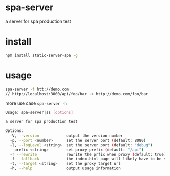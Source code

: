 # spa-server
a server for spa production test


# install 
```bash
npm install static-server-spa -g
```

# usage
```bash
spa-server -t htt://demo.com
// http://localhost:3000/api/foo/bar -> http://demo.com/foo/bar
````


more use case ``spa-server -h``


```bash
Usage: spa-server|ss [options]

a server for spa production test

Options:
  -V, --version            output the version number
  -p, --port <number>      set the server port (default: 8080)
  -l, --logLevel <string>  set the server port (default: "debug")
  --prefix <string>        set proxy prefix (default: "/api")
  -r --rewrite             rewrite the prfix when proxy (default: true)
  -f --fallback            the index.html page will likely have to be served in place of any 404 responses (default: true)
  -t, --target <string>    set the proxy target url
  -h, --help               output usage information
```

